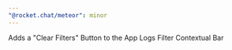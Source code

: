 ```yaml
---
"@rocket.chat/meteor": minor
---
```


Adds a "Clear Filters" Button to the App Logs Filter Contextual Bar 
